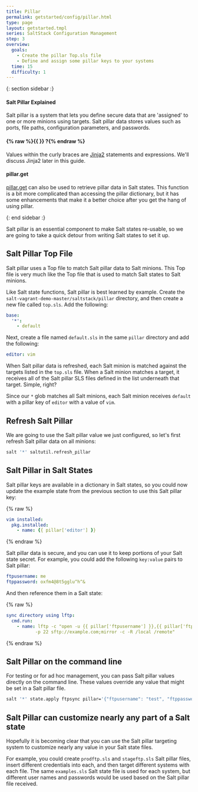 ```yaml
---
title: Pillar
permalink: getstarted/config/pillar.html
type: page
layout: getstarted.tmpl
series: SaltStack Configuration Management
step: 3
overview:
  goals:
    - Create the pillar Top.sls file
    - Define and assign some pillar keys to your systems
  time: 15
  difficulty: 1
---
```


{: section sidebar :}

#### Salt Pillar Explained

Salt pillar is a system that lets you define secure data that are 'assigned' to
one or more minions using targets. Salt pillar data stores values such as ports,
file paths, configuration parameters, and passwords.

#### {% raw %}{{ }} ?{% endraw %}

Values within the curly braces are [Jinja2](http://jinja.pocoo.org/)
statements and expressions. We'll discuss Jinja2 later in this guide.

#### pillar.get

[pillar.get](https://docs.saltstack.com/en/2015.5/topics/pillar/index.html#pillar-get-function)
can also be used to retrieve pillar data in Salt states. This function is a bit
more complicated than accessing the pillar dictionary, but it has some
enhancements that make it a better choice after you get the hang of using
pillar. 

{: end sidebar :}

Salt pillar is an essential component to make Salt states re-usable, so we are going to take
a quick detour from writing Salt states to set it up.

## Salt Pillar Top File

Salt pillar uses a Top file to match Salt pillar data to Salt minions. This Top file is very
much like the Top file that is used to match Salt states to Salt minions.

Like Salt state functions, Salt pillar is best learned by example. Create the
`salt-vagrant-demo-master/saltstack/pillar` directory, and then create a new file
called `top.sls`. Add the following:

``` yaml
base:
  '*':
    - default
```

Next, create a file named `default.sls` in the same `pillar` directory and add the
following:

``` yaml
editor: vim
```

When Salt pillar data is refreshed, each Salt minion is matched against the targets
listed in the `top.sls` file. When a Salt minion matches a target, it receives all
of the Salt pillar SLS files defined in the list underneath that target. Simple,
right?

Since our `*` glob matches all Salt minions, each Salt minion receives `default` with
a pillar key of `editor` with a value of `vim`.

## Refresh Salt Pillar

We are going to use the Salt pillar value we just configured, so let's first refresh
Salt pillar data on all minions:

``` bash
salt '*' saltutil.refresh_pillar
```

## Salt Pillar in Salt States

Salt pillar keys are available in a dictionary in Salt states, so you could now update
the example state from the previous section to use this Salt pillar key:

{% raw %}
``` yaml
vim installed:
  pkg.installed:
    - name: {{ pillar['editor'] }}
```
{% endraw %}


Salt pillar data is secure, and you can use it to keep portions of your Salt state
secret. For example, you could add the following `key:value` pairs to Salt pillar:

``` yaml
ftpusername: me
ftppassword: oxfm4@8t5gglu^h^&
```

And then reference them in a Salt state:

{% raw %}
``` yaml
sync directory using lftp:
  cmd.run:
    - name: lftp -c "open -u {{ pillar['ftpusername'] }},{{ pillar['ftppassword'] }}
           -p 22 sftp://example.com;mirror -c -R /local /remote"
```
{% endraw %}

## Salt Pillar on the command line

For testing or for ad hoc management, you can pass Salt pillar values directly on
the command line. These values override any value that might be set in a Salt pillar
file.

``` bash
salt '*' state.apply ftpsync pillar='{"ftpusername": "test", "ftppassword": "0ydyfww3giq8"}'
```

## Salt Pillar can customize nearly any part of a Salt state

Hopefully it is becoming clear that you can use the Salt pillar targeting system to
customize nearly any value in your Salt state files.

For example, you could create `prodftp.sls` and `stageftp.sls` Salt pillar files,
insert different credentials into each, and then target different systems with
each file. The same `examples.sls` Salt state file is used for each system, but
different user names and passwords would be used based on the Salt pillar file
received. 

